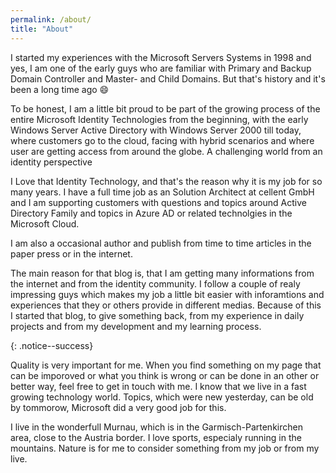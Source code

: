```yaml
---
permalink: /about/
title: "About"
---
```


I started my experiences with the Microsoft Servers Systems in 1998 and yes, I am one of the early guys who are familiar with Primary and Backup Domain Controller and Master- and Child Domains. But that's history and it's been a long time ago 😄

To be honest, I am a little bit proud to be part of the growing process of the entire Microsoft Identity Technologies from the beginning, with the early Windows Server Active Directory with Windows Server 2000 till today, where customers go to the cloud, facing with hybrid scenarios and where user are getting access from around the globe. A challenging world from an identity perspective

I Love that Identity Technology, and that's the reason why it is my job for so many years. I have a full time job as an Solution Architect at cellent GmbH and I am supporting customers with questions and topics around Active Directory Family and topics in Azure AD or related technolgies in the Microsoft Cloud.

I am also a occasional author and publish from time to time articles in the paper press or in the internet.

The main reason for that blog is, that I am getting many informations from the internet and from the identity community. I follow a couple of realy impressing  guys which makes my job a little bit easier with inforamtions and experiences that they or others provide in different medias. <!--This is a comment--> Because of this I started that blog, to give something back, from my experience in daily projects and from my development and my learning process.

{: .notice--success}

Quality is very important for me. When you find something on my page that can be imporoved or what you think is wrong or can be done in an other or better way, feel free to get in touch with me. I know that we live in a fast growing technology world. Topics, which were new yesterday, can be old by tommorow, Microsoft did a very good job for this.

I live in the wonderfull Murnau, which is in the Garmisch-Partenkirchen area, close to the Austria border. I love sports, especialy running in the mountains. Nature is for me to consider something from my job or from my live.


